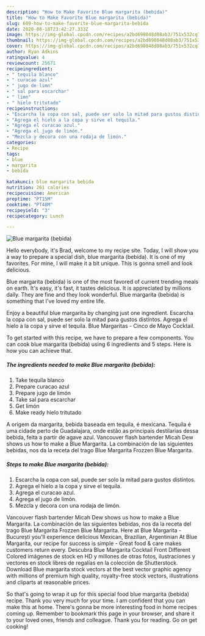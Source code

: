 ```yaml
---
description: "How to Make Favorite Blue margarita (bebida)"
title: "How to Make Favorite Blue margarita (bebida)"
slug: 609-how-to-make-favorite-blue-margarita-bebida
date: 2020-08-18T23:42:27.333Z
image: https://img-global.cpcdn.com/recipes/a2bd698048d08ab3/751x532cq70/blue-margarita-bebida-foto-principal.jpg
thumbnail: https://img-global.cpcdn.com/recipes/a2bd698048d08ab3/751x532cq70/blue-margarita-bebida-foto-principal.jpg
cover: https://img-global.cpcdn.com/recipes/a2bd698048d08ab3/751x532cq70/blue-margarita-bebida-foto-principal.jpg
author: Ryan Adkins
ratingvalue: 4
reviewcount: 25671
recipeingredient:
- " tequila blanco"
- " curacao azul"
- " jugo de limn"
- " sal para escarchar"
- " limn"
- " hielo tritutado"
recipeinstructions:
- "Escarcha la copa con sal, puede ser solo la mitad para gustos distintos."
- "Agrega el hielo a la copa y sirve el tequila."
- "Agrega el curacao azul."
- "Agrega el jugo de limón."
- "Mezcla y decora con una rodaja de limón."
categories:
- Recipe
tags:
- blue
- margarita
- bebida

katakunci: blue margarita bebida 
nutrition: 261 calories
recipecuisine: American
preptime: "PT15M"
cooktime: "PT48M"
recipeyield: "3"
recipecategory: Lunch

---
```



![Blue margarita (bebida)](https://img-global.cpcdn.com/recipes/a2bd698048d08ab3/751x532cq70/blue-margarita-bebida-foto-principal.jpg)

Hello everybody, it's Brad, welcome to my recipe site. Today, I will show you a way to prepare a special dish, blue margarita (bebida). It is one of my favorites. For mine, I will make it a bit unique. This is gonna smell and look delicious.

Blue margarita (bebida) is one of the most favored of current trending meals on earth. It's easy, it's fast, it tastes delicious. It is appreciated by millions daily. They are fine and they look wonderful. Blue margarita (bebida) is something that I've loved my entire life.

Enjoy a beautiful blue margarita by changing just one ingredient. Escarcha la copa con sal, puede ser solo la mitad para gustos distintos. Agrega el hielo a la copa y sirve el tequila. Blue Margaritas - Cinco de Mayo Cocktail.


To get started with this recipe, we have to prepare a few components. You can cook blue margarita (bebida) using 6 ingredients and 5 steps. Here is how you can achieve that.

<!--inarticleads1-->

##### The ingredients needed to make Blue margarita (bebida):

1. Take  tequila blanco
1. Prepare  curacao azul
1. Prepare  jugo de limón
1. Take  sal para escarchar
1. Get  limón
1. Make ready  hielo tritutado


A origem da margarita, bebida baseada em tequila, é mexicana. Tequila é uma cidade perto de Guadalajara, onde estão as principais destilarias dessa bebida, feita a partir de agave azul. Vancouver flash bartender Micah Dew shows us how to make a Blue Margarita. La combinación de las siguientes bebidas, nos da la receta del trago Blue Margarita Frozzen Blue Margarita. 

<!--inarticleads2-->

##### Steps to make Blue margarita (bebida):

1. Escarcha la copa con sal, puede ser solo la mitad para gustos distintos.
1. Agrega el hielo a la copa y sirve el tequila.
1. Agrega el curacao azul.
1. Agrega el jugo de limón.
1. Mezcla y decora con una rodaja de limón.


Vancouver flash bartender Micah Dew shows us how to make a Blue Margarita. La combinación de las siguientes bebidas, nos da la receta del trago Blue Margarita Frozzen Blue Margarita. Here at Blue Margarita - București you&#39;ll experience delicious Mexican, Brazilian, Argentinian At Blue Margarita, our recipe for success is simple - Great food &amp; care makes customers return every. Descubra Blue Margarita Cocktail Front Different Colored imágenes de stock en HD y millones de otras fotos, ilustraciones y vectores en stock libres de regalías en la colección de Shutterstock. Download Blue margarita stock vectors at the best vector graphic agency with millions of premium high quality, royalty-free stock vectors, illustrations and cliparts at reasonable prices. 

So that's going to wrap it up for this special food blue margarita (bebida) recipe. Thank you very much for your time. I am confident that you can make this at home. There's gonna be more interesting food in home recipes coming up. Remember to bookmark this page in your browser, and share it to your loved ones, friends and colleague. Thank you for reading. Go on get cooking!
